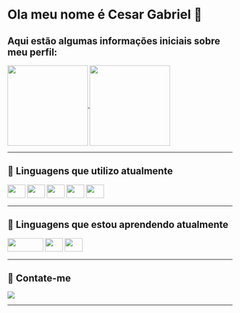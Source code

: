 <h1>Ola meu nome é Cesar Gabriel 👋</h1>


<h2>Aqui estão algumas informações iniciais sobre meu perfil:</h2>

<div>
    <a href="https://github.com/CesarGabriel26">
    <img height=180em align="center" src="https://github-readme-stats.vercel.app/api?username=CesarGabriel26&show_icons=true&theme=gruvbox" />
  </a>
  <a href="https://github.com/CesarGabriel26">
    <img height=180em align="center" src="https://github-readme-stats.vercel.app/api/top-langs/?username=CesarGabriel26&layout=compact&theme=gruvbox" />
  </a>
</div>

<hr>
<h2>🔭 Linguagens que utilizo atualmente</h2>
<div>
  <img height=30 width=40 src="https://cdn.jsdelivr.net/gh/devicons/devicon/icons/javascript/javascript-original.svg" />     
  <img height=30 width=40 src="https://cdn.jsdelivr.net/gh/devicons/devicon/icons/css3/css3-original.svg" /> 
  <img height=30 width=40 src="https://cdn.jsdelivr.net/gh/devicons/devicon/icons/html5/html5-original.svg" />
  <img height=30 width=40 src="https://cdn.jsdelivr.net/gh/devicons/devicon/icons/python/python-original.svg" />
  <img height=30 width=40 src="https://cdn.jsdelivr.net/gh/devicons/devicon/icons/godot/godot-original-wordmark.svg" />
</div>     
<hr>
<h2>🌱 Linguagens que estou aprendendo atualmente</h2>
<div>
  <img height=30 width=80 src="https://cdn.jsdelivr.net/gh/devicons/devicon/icons/go/go-original-wordmark.svg" />     
  <img height=30 width=40 src="https://cdn.jsdelivr.net/gh/devicons/devicon/icons/react/react-original-wordmark.svg" /> 
  <img height=30 width=40 src="https://cdn.jsdelivr.net/gh/devicons/devicon/icons/csharp/csharp-original.svg" /> 
</div>     
<hr>
<h2>🔔 Contate-me</h2>
<div>
  <a href="mailto:cesargabrielsousasousa@gmail.com" target="_blank">
    <img src="https://img.shields.io/badge/Gmail-D14836?style=for-the-badge&logo=gmail&logoColor=white" />     
  </a>
</div>     
<hr>
